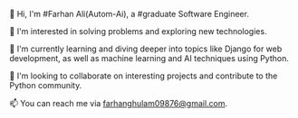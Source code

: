 👋 Hi, I'm #Farhan Ali(Autom-Ai), a #graduate Software Engineer.

👀 I'm interested in solving problems and exploring new technologies.

🌱 I'm currently learning and diving deeper into topics like Django for web development, as well as machine learning and AI techniques using Python.

💞️ I'm looking to collaborate on interesting projects and contribute to the Python community.

📫 You can reach me via farhanghulam09876@gmail.com.

<!---
[Your GitHub username]/[Your GitHub username] is a ✨ special ✨ repository because its `README.md` (this file) appears on your GitHub profile.
You can click the Preview link to take a look at your changes.
--->
